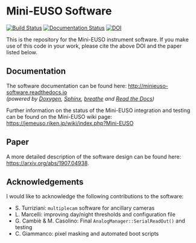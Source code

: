 Mini-EUSO Software
===================
[![Build Status](https://travis-ci.org/cescalara/minieuso_cpu.svg?branch=master)](https://travis-ci.org/cescalara/minieuso_cpu) [![Documentation Status](https://readthedocs.org/projects/minieuso-software/badge/?version=latest)](http://minieuso-software.readthedocs.io/en/latest/?badge=latest) [![DOI](https://zenodo.org/badge/72226620.svg)](https://zenodo.org/badge/latestdoi/72226620)

This is the repository for the Mini-EUSO instrument software. If you make use of this code in your work, please cite the above DOI and the paper listed below.

Documentation
-------------

The software documentation can be found here: http://minieuso-software.readthedocs.io  
*(powered by [Doxygen](http://www.stack.nl/~dimitri/doxygen/), [Sphinx](http://www.sphinx-doc.org/), [breathe](https://breathe.readthedocs.io) and [Read the Docs](https://readthedocs.org/))*

Further information on the status of the Mini-EUSO integration and testing can be found on the Mini-EUSO wiki page: https://jemeuso.riken.jp/wiki/index.php?Mini-EUSO


Paper
-----

A more detailed description of the software design can be found here: https://arxiv.org/abs/1907.04938.

Acknowledgements
----------------

I would like to acknowledge the following contributions to the software:
* S. Turriziani: `multiplecam` software for ancillary cameras
* L. Marcelli: improving day/night thresholds and configuration file
* G. Cambiè & M. Casolino: Final `AnalogManager::SerialReadOut()` and testing
* C. Giammanco: pixel masking and automated boot scripts
